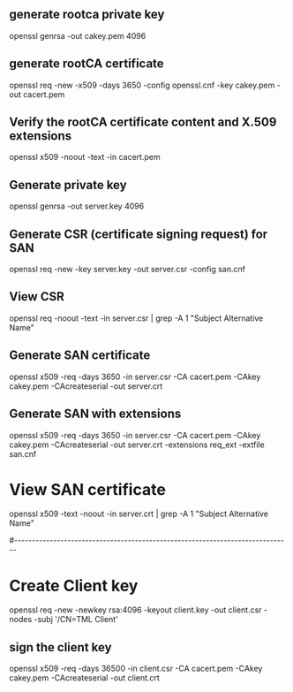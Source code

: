 ## generate rootca private key
openssl genrsa  -out cakey.pem 4096

## generate rootCA certificate
openssl req -new -x509 -days 3650  -config openssl.cnf  -key cakey.pem -out cacert.pem

## Verify the rootCA certificate content and X.509 extensions
openssl x509 -noout -text -in cacert.pem

## Generate private key
openssl genrsa -out server.key 4096

## Generate CSR (certificate signing request) for SAN
openssl req -new -key server.key -out server.csr -config san.cnf

## View CSR
openssl req -noout -text -in server.csr | grep -A 1 "Subject Alternative Name"

## Generate SAN certificate
openssl x509 -req -days 3650 -in server.csr -CA cacert.pem -CAkey cakey.pem -CAcreateserial -out server.crt

## Generate SAN with extensions
openssl x509 -req -days 3650 -in server.csr -CA cacert.pem -CAkey cakey.pem -CAcreateserial -out server.crt -extensions req_ext -extfile san.cnf

# View SAN certificate
openssl x509 -text -noout -in server.crt | grep -A 1 "Subject Alternative Name"

#------------------------------------------------------------------------------
# Create Client key
openssl req -new -newkey rsa:4096 -keyout client.key -out client.csr -nodes -subj '/CN=TML Client'

## sign the client key
openssl x509 -req -days 36500 -in client.csr -CA cacert.pem -CAkey cakey.pem -CAcreateserial -out client.crt
